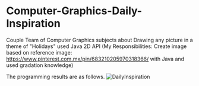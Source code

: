 # Computer-Graphics-Daily-Inspiration
Couple Team of Computer Graphics subjects about Drawing any picture in a theme of "Holidays" used Java 2D API (My Responsibilities: Create image based on reference image: https://www.pinterest.com.mx/pin/683210205970318366/ with Java and used gradation knowledge)

The programming results are as follows.
![DailyInspiration](https://user-images.githubusercontent.com/89298632/167252425-52dfbfee-44da-4167-bcb5-41a890b7f3ac.png)
